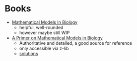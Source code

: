 # Books

- [Mathematical Models In Biology](http://www.bio-nica.info/Biblioteca/Muller2004MathematicalModelsInBiology.pdf)
  - helpful, well-rounded
  - however maybe still WIP
- [A Primer on Mathematical Models in Biology](https://z-lib.io/book/16186699)
  - Authoritative and detailed, a good source for reference
  - only accessible via z-lib
  - [solutions](https://z-lib.io/book/15667554)
